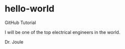 # hello-world
GitHub Tutorial

I will be one of the top electrical engineers in the world. 

Dr. Joule
